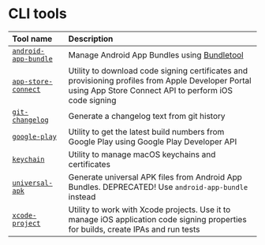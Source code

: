 
CLI tools
=========

|Tool name|Description|
| :--- | :--- |
|[`android-app-bundle`](android-app-bundle/README.md)|Manage Android App Bundles using     [Bundletool](https://developer.android.com/studio/command-line/bundletool)|
|[`app-store-connect`](app-store-connect/README.md)|Utility to download code signing certificates and provisioning profiles     from Apple Developer Portal using App Store Connect API to perform iOS code signing|
|[`git-changelog`](git-changelog/README.md)|Generate a changelog text from git history|
|[`google-play`](google-play/README.md)|Utility to get the latest build numbers from Google Play using Google Play Developer API|
|[`keychain`](keychain/README.md)|Utility to manage macOS keychains and certificates|
|[`universal-apk`](universal-apk/README.md)|Generate universal APK files from Android App Bundles.     DEPRECATED! Use `android-app-bundle` instead|
|[`xcode-project`](xcode-project/README.md)|Utility to work with Xcode projects. Use it to manage iOS application     code signing properties for builds, create IPAs and run tests|

